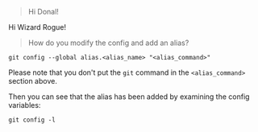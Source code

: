> Hi Donal!

Hi Wizard Rogue!

> How do you modify the config and add an alias?

`git config --global alias.<alias_name> "<alias_command>"`

Please note that you don't put the `git` command in the `<alias_command>`
section above.

Then you can see that the alias has been added by examining the config
variables:

`git config -l`
